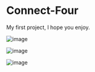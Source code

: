 # Connect-Four

My first project, I hope you enjoy.

![image](https://user-images.githubusercontent.com/8854502/71424433-4e36c580-2646-11ea-941a-091ba1e96b5f.png)

![image](https://user-images.githubusercontent.com/8854502/71424475-b7b6d400-2646-11ea-94c9-baa6e9ab6ff1.png)

![image](https://user-images.githubusercontent.com/8854502/71424515-1c722e80-2647-11ea-95db-b8d81d8d74ba.png)

